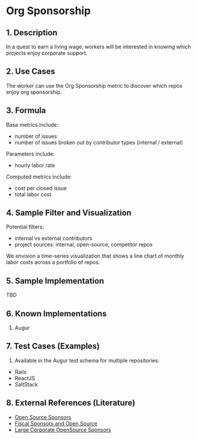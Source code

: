 # Org Sponsorship

## 1. Description

In a quest to earn a living wage, workers will be interested in knowing which
projects enjoy corporate support.

## 2. Use Cases

The worker can use the Org Sponsorship metric to discover which repos enjoy org
sponsorship.

## 3. Formula

Base metrics include:
- number of issues
- number of issues broken out by contributor types (internal / external)

Parameters include:
- hourly labor rate

Computed metrics include:
- cost per closed issue
- total labor cost


## 4. Sample Filter and Visualization

Potential filters:
- internal vs external contributors
- project sources: internal, open-source, competitor repos

We envision a time-series visualization that shows a line chart of monthly
labor costs across a portfolio of repos.

## 5. Sample Implementation

TBD

## 6. Known Implementations

1. Augur

## 7. Test Cases (Examples)

1. Available in the Augur test schema for multiple repositories:

- Rails
- ReactJS
- SaltStack 

## 8. External References (Literature)

- [Open Source Sponsors][l1]
- [Fiscal Sponsors and Open Source][l2]
- [Large Corporate OpenSource Sponsors][l3]

[l1]: https://opensource.org/sponsors

[l2]: https://opensource.com/article/19/1/fiscal-sponsors-open-source

[l3]: https://www.networkworld.com/article/2867020/big-names-like-google-dominate-open-source-funding.html

